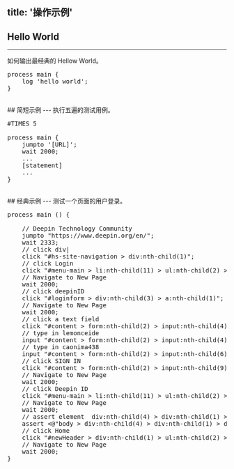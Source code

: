 title: '操作示例'
---

## Hello World
---
如何输出最经典的 Hellow World。
<pre class='sublemon'>
process main {
    log 'hello world';
}
</pre>

<br/>
## 简短示例
---
执行五遍的测试用例。

<pre class='sublemon'>
#TIMES 5

process main {
    jumpto '[URL]';
    wait 2000;
    ...
    [statement]
    ...
}</pre>

<br/>
## 经典示例
---
测试一个页面的用户登录。

<pre class='sublemon'>
process main () {

	// Deepin Technology Community
	jumpto "https://www.deepin.org/en/";
	wait 2333;
	// click div|
	click "#hs-site-navigation > div:nth-child(1)";
	// click Login
	click "#menu-main > li:nth-child(11) > ul:nth-child(2) > li:nth-child(1) > a:nth-child(1) > span:nth-child(1)";
	// Navigate to New Page
	wait 2000;
	// click deepinID
	click "#loginform > div:nth-child(3) > a:nth-child(1)";
	// Navigate to New Page
	wait 2000;
	// click a text field
	click "#content > form:nth-child(2) > input:nth-child(4)";
	// type in lemonceide
	input "#content > form:nth-child(2) > input:nth-child(4)" by "lemonceide";
	// type in caonima438
	input "#content > form:nth-child(2) > input:nth-child(6)" by "caonima438";
	// click SIGN IN
	click "#content > form:nth-child(2) > input:nth-child(9)";
	// Navigate to New Page
	wait 2000;
	// click Deepin ID
	click "#menu-main > li:nth-child(11) > ul:nth-child(2) > li:nth-child(1) > a:nth-child(1) > span:nth-child(1)";
	// Navigate to New Page
	wait 2000;
	// assert element <body > div:nth-child(4) > div:nth-child(1) > div:nth-child(1)> contains [lemonceide]
	assert <@"body > div:nth-child(4) > div:nth-child(1) > div:nth-child(1)"/> ~~ "lemonceide";
	// click Home
	click "#newHeader > div:nth-child(1) > ul:nth-child(2) > li:nth-child(1) > a:nth-child(1) > span:nth-child(1)";
	// Navigate to New Page
	wait 2000;
}
</pre>